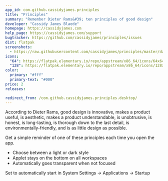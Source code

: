 ```yaml
---
app_id: com.github.cassidyjames.principles
title: "Principles"
summary: "Remember Dieter Rams&#39; ten principles of good design"
developer: "Cassidy James Blaede"
homepage: https://cassidyjames.com
help_page: https://cassidyjames.com/support
bugtracker: https://github.com/cassidyjames/principles/issues
dist: flatpak
screenshots:
  - https://raw.githubusercontent.com/cassidyjames/principles/master/data/screenshot.png
icons:
  "64": https://flatpak.elementary.io/repo/appstream/x86_64/icons/64x64/com.github.cassidyjames.principles.png
  "128": https://flatpak.elementary.io/repo/appstream/x86_64/icons/128x128/com.github.cassidyjames.principles.png
color:
  primary: "#fff"
  primary-text: "#000"
price: 2
releases:

redirect_from: /com.github.cassidyjames.principles.desktop/
---
```


<p>According to Dieter Rams, good design is innovative, makes a product useful, is aesthetic, makes a product understandable, is unobtrusive, is honest, is long-lasting, is thorough down to the last detail, is environmentally-friendly, and is as little design as possible.</p>
<p>Get a simple reminder of one of these principles each time you open the app.</p>
<ul>
<li>Choose between a light or dark style</li>
<li>Applet stays on the bottom on all workspaces</li>
<li>Automatically goes transparent when not focused</li>
</ul>
<p>Set to automatically start in System Settings → Applications → Startup</p>
